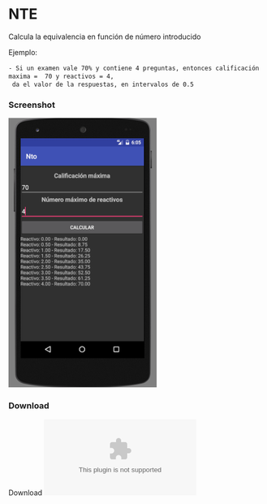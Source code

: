 # NTE

Calcula la equivalencia en función de número introducido

Ejemplo:

```
- Si un examen vale 70% y contiene 4 preguntas, entonces calificación maxima =  70 y reactivos = 4,
 da el valor de la respuestas, en intervalos de 0.5
```

### Screenshot
![vista](./vista.png "Vista")


### Download

Download ![here](./src-app/app-debug.apk)